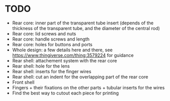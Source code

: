 # TODO

* Rear core: inner part of the transparent tube insert (depends of the thickness of the transparent tube, and the diameter of the central rod)
* Rear core: lid screws and nuts
* Rear core: handle screws and length
* Rear core: holes for buttons and ports
* Whole design: a few details here and there, see https://www.thingiverse.com/thing:3579224 for guidance
* Rear shell: attachement system with the rear core
* Rear shell: hole for the lens
* Rear shell: inserts for the finger wires
* Rear shell: cut an indent for the overlapping part of the rear core
* Front shell
* Fingers + their fixations on the other parts + tubular inserts for the wires
* Find the best way to cutout each piece for printing
